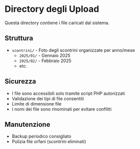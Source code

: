 # Directory degli Upload

Questa directory contiene i file caricati dal sistema.

## Struttura
- `scontrini/` - Foto degli scontrini organizzate per anno/mese
  - `2025/01/` - Gennaio 2025
  - `2025/02/` - Febbraio 2025
  - etc.

## Sicurezza
- I file sono accessibili solo tramite script PHP autorizzati
- Validazione dei tipi di file consentiti
- Limite di dimensione file
- I nomi dei file sono rinominati per evitare conflitti

## Manutenzione
- Backup periodico consigliato
- Pulizia file orfani (scontrini eliminati)